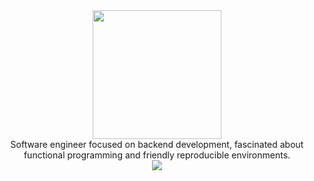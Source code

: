 <div align="center">
<img src="https://gifdb.com/images/high/programmer-cat-typing-on-laptop-j6rz6vr5mlfzl83h.webp" align="center" height="206" width="206" />
</div>  
<div align="center">
Software engineer focused on backend development, fascinated about functional programming and friendly reproducible environments. 
</div>  
<div align="center"><img src="https://github-readme-stats.vercel.app/api/top-langs/?username=debora-be&langs_count=7&theme=radical" align="center" /></div>  
</br>
